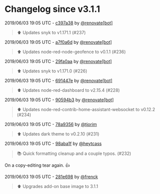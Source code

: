 # Changelog since v3.1.1

2019/06/03 19:05 UTC - [c397a38](https://github.com/hassio-addons/addon-node-red/commit/c397a38f41619da1be45ea207d433e5d4c920eaf) by [@renovate[bot]](https://github.com/apps/renovate)
> :arrow_up: Updates snyk to v1.171.1 (#237) 

2019/06/03 19:05 UTC - [a7f0a6d](https://github.com/hassio-addons/addon-node-red/commit/a7f0a6dfbf8b10b1d22f31a6b863b191090d6e02) by [@renovate[bot]](https://github.com/apps/renovate)
> :arrow_up: Updates node-red-node-geofence to v0.1.1 (#236) 

2019/06/03 19:05 UTC - [29fa0aa](https://github.com/hassio-addons/addon-node-red/commit/29fa0aa2f0b7ea2a557477ff240d55838a994e14) by [@renovate[bot]](https://github.com/apps/renovate)
> :arrow_up: Updates snyk to v1.171.0 (#226) 

2019/06/03 19:05 UTC - [691447e](https://github.com/hassio-addons/addon-node-red/commit/691447ebe7d0a19c37182f5cc5d50ebf2d485dbb) by [@renovate[bot]](https://github.com/apps/renovate)
> :arrow_up: Updates node-red-dashboard to v2.15.4 (#228) 

2019/06/03 19:05 UTC - [90594b3](https://github.com/hassio-addons/addon-node-red/commit/90594b316922a1370497a069017386dff734dbe5) by [@renovate[bot]](https://github.com/apps/renovate)
> :arrow_up: Updates node-red-contrib-home-assistant-websocket to v0.12.2 (#234) 

2019/06/03 19:05 UTC - [78a9356](https://github.com/hassio-addons/addon-node-red/commit/78a9356c81dd8ef7b75d9342db9b3a44cfba67ea) by [@tjorim](https://github.com/tjorim)
> ⬆️ Updates dark theme to v0.2.10 (#231) 

2019/06/03 19:05 UTC - [98aba1f](https://github.com/hassio-addons/addon-node-red/commit/98aba1fa533550f52cf1fef71a4ae2951e65c7d3) by [@heytcass](https://github.com/heytcass)
> :books: Quick formatting cleanup and a couple typos. (#232)

On a copy-editing tear again. 👍 

2019/06/03 19:05 UTC - [281e698](https://github.com/hassio-addons/addon-node-red/commit/281e6986e969f647c27e16a76e0359016eae2551) by [@frenck](https://github.com/frenck)
> :arrow_up: Upgrades add-on base image to 3.1.1 

